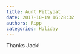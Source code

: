 ```yaml
---
title: Aunt Pittypat
date: 2017-10-19 16:28:32
authors: Ripp
categories: Holiday
---
```


 Thanks Jack!